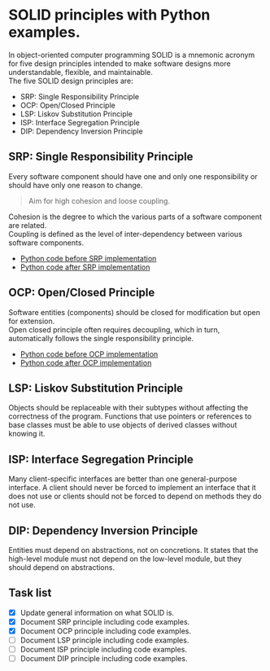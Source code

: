 # SOLID principles with Python examples.

In object-oriented computer programming SOLID is a mnemonic acronym for five design principles intended to make software
designs more understandable, flexible, and maintainable.  
The five SOLID design principles are:

* SRP: Single Responsibility Principle
* OCP: Open/Closed Principle
* LSP: Liskov Substitution Principle
* ISP: Interface Segregation Principle
* DIP: Dependency Inversion Principle

## SRP: Single Responsibility Principle

Every software component should have one and only one responsibility or should have only one reason to change.
> Aim for high cohesion and loose coupling.

Cohesion is the degree to which the various parts of a software component are related.  
Coupling is defined as the level of inter-dependency between various software components.

* [Python code before SRP implementation](https://github.com/wim-vdw/solid-principles-python/blob/main/01-srp/01-srp-1-before.py)
* [Python code after SRP implementation](https://github.com/wim-vdw/solid-principles-python/blob/main/01-srp/01-srp-2-after.py)

## OCP: Open/Closed Principle

Software entities (components) should be closed for modification but open for extension.  
Open closed principle often requires decoupling, which in turn, automatically follows the single responsibility
principle.

* [Python code before OCP implementation](https://github.com/wim-vdw/solid-principles-python/blob/main/02-ocp/02-ocp-1-before.py)
* [Python code after OCP implementation](https://github.com/wim-vdw/solid-principles-python/blob/main/02-ocp/02-ocp-2-after.py)

## LSP: Liskov Substitution Principle

Objects should be replaceable with their subtypes without affecting the correctness of the program. Functions that use
pointers or references to base classes must be able to use objects of derived classes without knowing it.

## ISP: Interface Segregation Principle

Many client-specific interfaces are better than one general-purpose interface. A client should never be forced to
implement an interface that it does not use or clients should not be forced to depend on methods they do not use.

## DIP: Dependency Inversion Principle

Entities must depend on abstractions, not on concretions. It states that the high-level module must not depend on the
low-level module, but they should depend on abstractions.

## Task list

- [x] Update general information on what SOLID is.
- [x] Document SRP principle including code examples.
- [x] Document OCP principle including code examples.
- [ ] Document LSP principle including code examples.
- [ ] Document ISP principle including code examples.
- [ ] Document DIP principle including code examples.